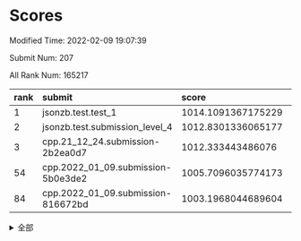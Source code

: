 # Scores

Modified Time: 2022-02-09 19:07:39

Submit Num: 207

All Rank Num: 165217

| rank |               submit               |       score        |       sigma        | pk_num |
| :--- | :--------------------------------- | :----------------- | :----------------- | :----- |
| 1    | jsonzb.test.test_1                 | 1014.1091367175229 | 0.8366984669314944 | 3194   |
| 2    | jsonzb.test.submission_level_4     | 1012.8301336065177 | 0.7911610477714901 | 3196   |
| 3    | cpp.21_12_24.submission-2b2ea0d7   | 1012.333443486076  | 0.799670118154273  | 3193   |
| 54   | cpp.2022_01_09.submission-5b0e3de2 | 1005.7096035774173 | 0.7387126198683115 | 3196   |
| 84   | cpp.2022_01_09.submission-816672bd | 1003.1968044689604 | 0.7175478682089192 | 3191   |


<details>
<summary>全部</summary>

| rank |                 submit                 |       score        |       sigma        | pk_num |
| :--- | :------------------------------------- | :----------------- | :----------------- | :----- |
| 1    | jsonzb.test.test_1                     | 1014.1091367175229 | 0.8366984669314944 | 3194   |
| 2    | jsonzb.test.submission_level_4         | 1012.8301336065177 | 0.7911610477714901 | 3196   |
| 3    | cpp.21_12_24.submission-2b2ea0d7       | 1012.333443486076  | 0.799670118154273  | 3193   |
| 4    | gobigger.level_3.submission_level_3_24 | 1011.6924231211134 | 0.7824759397547587 | 3196   |
| 5    | gobigger.level_3.submission_level_3_48 | 1011.6610093998843 | 0.8043260232986246 | 3194   |
| 6    | gobigger.level_3.submission_level_3_28 | 1011.2133779598748 | 0.7765063729818732 | 3188   |
| 7    | gobigger.level_3.submission_level_3_46 | 1011.195926628923  | 0.7491863729714496 | 3194   |
| 8    | gobigger.level_3.submission_level_3_22 | 1011.0891014277025 | 0.7930370065038603 | 3196   |
| 9    | gobigger.level_3.submission_level_3_30 | 1010.8952197493446 | 0.7615692471078733 | 3195   |
| 10   | gobigger.level_3.submission_level_3_1  | 1010.7003928033122 | 0.7693367103137766 | 3202   |
| 11   | gobigger.level_3.submission_level_3_39 | 1010.6916620642515 | 0.7697456011728275 | 3192   |
| 12   | gobigger.level_3.submission_level_3_41 | 1010.6464936833593 | 0.7495568417296634 | 3187   |
| 13   | gobigger.level_3.submission_level_3_25 | 1010.6379074634848 | 0.7798295623982556 | 3190   |
| 14   | gobigger.level_3.submission_level_3_19 | 1010.587420009864  | 0.7731364989866535 | 3187   |
| 15   | gobigger.level_3.submission_level_3_2  | 1010.586136073245  | 0.7609087608116268 | 3189   |
| 16   | gobigger.level_3.submission_level_3_47 | 1010.5443221859651 | 0.7566517483716059 | 3191   |
| 17   | gobigger.level_3.submission_level_3_27 | 1010.5220554212228 | 0.7867900696718709 | 3191   |
| 18   | gobigger.level_3.submission_level_3_7  | 1010.5203584566051 | 0.7696906235026368 | 3193   |
| 19   | gobigger.level_3.submission_level_3_43 | 1010.5040800216586 | 0.7605988976003559 | 3190   |
| 20   | gobigger.level_3.submission_level_3_40 | 1010.4766399910525 | 0.7732404692187451 | 3188   |
| 21   | gobigger.level_3.submission_level_3_21 | 1010.451516134067  | 0.7750734790141037 | 3188   |
| 22   | gobigger.level_3.submission_level_3_18 | 1010.3857096740534 | 0.7858147498617422 | 3190   |
| 23   | gobigger.level_3.submission_level_3_32 | 1010.3644031615174 | 0.7465328381628861 | 3193   |
| 24   | gobigger.level_3.submission_level_3_15 | 1010.3461424093188 | 0.7558203177853622 | 3193   |
| 25   | gobigger.level_3.submission_level_3_16 | 1010.309941599438  | 0.780324183364898  | 3191   |
| 26   | gobigger.level_3.submission_level_3_20 | 1010.2857298010638 | 0.7818777428045196 | 3195   |
| 27   | gobigger.level_3.submission_level_3_29 | 1010.2835135180694 | 0.7902406835818871 | 3190   |
| 28   | gobigger.level_3.submission_level_3_0  | 1010.2668014646944 | 0.754423922145466  | 3196   |
| 29   | gobigger.level_3.submission_level_3_34 | 1010.2638269429373 | 0.753834577317546  | 3193   |
| 30   | gobigger.level_3.submission_level_3_26 | 1010.1819319357992 | 0.7667371424698    | 3192   |
| 31   | gobigger.level_3.submission_level_3_14 | 1010.1748230612286 | 0.774942497375359  | 3192   |
| 32   | gobigger.level_3.submission_level_3_44 | 1010.135251167384  | 0.7984810472691368 | 3193   |
| 33   | gobigger.level_3.submission_level_3_8  | 1010.1296673208972 | 0.7642576246118286 | 3190   |
| 34   | gobigger.level_3.submission_level_3_31 | 1010.1112965180129 | 0.7574554719992637 | 3191   |
| 35   | gobigger.level_3.submission_level_3_35 | 1009.9632063798206 | 0.7589502962718145 | 3190   |
| 36   | gobigger.level_3.submission_level_3_36 | 1009.915840892111  | 0.7719749875611901 | 3192   |
| 37   | gobigger.level_3.submission_level_3_42 | 1009.8759812477308 | 0.7670942727865302 | 3194   |
| 38   | gobigger.level_3.submission_level_3_11 | 1009.8662033099903 | 0.7567531786412656 | 3192   |
| 39   | gobigger.level_3.submission_level_3_4  | 1009.8208152982843 | 0.7428298926693507 | 3195   |
| 40   | gobigger.level_3.submission_level_3_17 | 1009.7682381646384 | 0.7566079275027283 | 3197   |
| 41   | gobigger.level_3.submission_level_3_6  | 1009.7015708506802 | 0.7528239701213445 | 3192   |
| 42   | gobigger.level_3.submission_level_3_12 | 1009.6944424560683 | 0.7635205411361337 | 3194   |
| 43   | gobigger.level_3.submission_level_3_37 | 1009.6050991393664 | 0.7651625573449662 | 3188   |
| 44   | gobigger.level_3.submission_level_3_9  | 1009.5339578037924 | 0.7533877241834053 | 3189   |
| 45   | gobigger.level_3.submission_level_3_23 | 1009.4845202410692 | 0.7497683072041897 | 3189   |
| 46   | gobigger.level_3.submission_level_3_10 | 1009.4595442225861 | 0.7579259711108165 | 3196   |
| 47   | gobigger.level_3.submission_level_3_3  | 1009.3966919563011 | 0.7346397104301124 | 3191   |
| 48   | gobigger.level_3.submission_level_3_5  | 1009.3197579359978 | 0.7502487328738268 | 3188   |
| 49   | gobigger.level_3.submission_level_3_13 | 1009.2747029106895 | 0.7644579037560224 | 3191   |
| 50   | gobigger.level_3.submission_level_3_38 | 1009.2209561235364 | 0.7293169811514013 | 3184   |
| 51   | gobigger.level_3.submission_level_3_49 | 1009.1657285084399 | 0.7461202777250956 | 3197   |
| 52   | gobigger.level_3.submission_level_3_45 | 1008.9189504638698 | 0.7336136417624666 | 3197   |
| 53   | gobigger.level_3.submission_level_3_33 | 1008.7518468677837 | 0.756354571630252  | 3194   |
| 54   | cpp.2022_01_09.submission-5b0e3de2     | 1005.7096035774173 | 0.7387126198683115 | 3196   |
| 55   | gobigger.level_1.submission_level_1_26 | 1005.0744697274127 | 0.719734388321599  | 3196   |
| 56   | gobigger.level_1.submission_level_1_49 | 1004.7352551399467 | 0.7267107961907824 | 3193   |
| 57   | gobigger.level_1.submission_level_1_38 | 1004.6772990890544 | 0.7185886588091944 | 3190   |
| 58   | gobigger.level_1.submission_level_1_13 | 1004.6240921661382 | 0.7060020977553915 | 3195   |
| 59   | gobigger.level_1.submission_level_1_19 | 1004.5524842846014 | 0.7113848601496647 | 3195   |
| 60   | gobigger.level_1.submission_level_1_7  | 1004.4598314663576 | 0.7154229428881363 | 3190   |
| 61   | gobigger.level_1.submission_level_1_31 | 1004.416408242856  | 0.7125825949755512 | 3189   |
| 62   | gobigger.level_1.submission_level_1_36 | 1004.3441322968227 | 0.7303496942029583 | 3197   |
| 63   | gobigger.level_1.submission_level_1_1  | 1004.1015647654984 | 0.7184678660734651 | 3192   |
| 64   | gobigger.level_1.submission_level_1_23 | 1004.0225367112373 | 0.7298711931042904 | 3192   |
| 65   | gobigger.level_1.submission_level_1_17 | 1003.9980371505897 | 0.7191912401704579 | 3195   |
| 66   | gobigger.level_1.submission_level_1_14 | 1003.9758540971457 | 0.7316984414487491 | 3191   |
| 67   | gobigger.level_1.submission_level_1_27 | 1003.9586575902521 | 0.7235027712903983 | 3190   |
| 68   | gobigger.level_1.submission_level_1_46 | 1003.8766586163708 | 0.7252139049509212 | 3191   |
| 69   | gobigger.level_1.submission_level_1_18 | 1003.8658924998172 | 0.7143511795470529 | 3192   |
| 70   | gobigger.level_1.submission_level_1_3  | 1003.8631026119211 | 0.71471535198952   | 3196   |
| 71   | gobigger.level_1.submission_level_1_41 | 1003.8586927140315 | 0.7182172162959602 | 3191   |
| 72   | gobigger.level_1.submission_level_1_2  | 1003.8178731792713 | 0.701813589811649  | 3197   |
| 73   | gobigger.level_1.submission_level_1_34 | 1003.736011171816  | 0.7195262794535632 | 3196   |
| 74   | gobigger.level_1.submission_level_1_33 | 1003.6718652798436 | 0.7198442385357371 | 3190   |
| 75   | gobigger.level_1.submission_level_1_10 | 1003.6704184927236 | 0.7266926498367456 | 3197   |
| 76   | gobigger.level_1.submission_level_1_48 | 1003.6423629362525 | 0.7107459478800483 | 3196   |
| 77   | gobigger.level_1.submission_level_1_12 | 1003.629826305207  | 0.7309017014652152 | 3192   |
| 78   | gobigger.level_1.submission_level_1_8  | 1003.628439539496  | 0.7144685919531027 | 3192   |
| 79   | gobigger.level_1.submission_level_1_16 | 1003.5052015328862 | 0.7203503015162007 | 3187   |
| 80   | gobigger.level_1.submission_level_1_21 | 1003.3554498222387 | 0.7154946680197349 | 3195   |
| 81   | gobigger.level_1.submission_level_1_4  | 1003.329665187066  | 0.7181493691111251 | 3190   |
| 82   | gobigger.level_1.submission_level_1_6  | 1003.3113537624901 | 0.7119385044736154 | 3189   |
| 83   | gobigger.level_1.submission_level_1_43 | 1003.2546662049388 | 0.7076333740913365 | 3193   |
| 84   | cpp.2022_01_09.submission-816672bd     | 1003.1968044689604 | 0.7175478682089192 | 3191   |
| 85   | gobigger.level_1.submission_level_1_29 | 1003.1724250637835 | 0.7197937532462063 | 3190   |
| 86   | gobigger.level_1.submission_level_1_40 | 1003.0821286770371 | 0.7155153724846575 | 3191   |
| 87   | gobigger.level_1.submission_level_1_11 | 1003.0524729385993 | 0.7235366329514556 | 3197   |
| 88   | gobigger.level_1.submission_level_1_28 | 1003.050292255183  | 0.7260551540938402 | 3193   |
| 89   | gobigger.level_1.submission_level_1_39 | 1002.9765550780918 | 0.7281671138847655 | 3197   |
| 90   | gobigger.level_1.submission_level_1_32 | 1002.9510270192354 | 0.7090618389346867 | 3194   |
| 91   | gobigger.level_1.submission_level_1_30 | 1002.918175667868  | 0.7135478763742202 | 3194   |
| 92   | gobigger.level_1.submission_level_1_15 | 1002.9079815504114 | 0.7194339505853268 | 3193   |
| 93   | gobigger.level_1.submission_level_1_37 | 1002.8492367441484 | 0.7060986440188217 | 3196   |
| 94   | gobigger.level_1.submission_level_1_45 | 1002.8009287315488 | 0.7188552566711536 | 3189   |
| 95   | gobigger.level_1.submission_level_1_35 | 1002.6643817508323 | 0.7196825206209223 | 3194   |
| 96   | gobigger.level_1.submission_level_1_0  | 1002.6244114516461 | 0.7234537726442923 | 3195   |
| 97   | gobigger.level_1.submission_level_1_9  | 1002.6062381290338 | 0.7109372782928691 | 3191   |
| 98   | gobigger.level_1.submission_level_1_44 | 1002.3146802767363 | 0.7097734587397899 | 3195   |
| 99   | gobigger.level_1.submission_level_1_42 | 1002.2767107120463 | 0.7173283978152006 | 3193   |
| 100  | gobigger.level_1.submission_level_1_20 | 1002.2160717870942 | 0.7104012619190522 | 3189   |
| 101  | gobigger.level_1.submission_level_1_47 | 1002.1690325624618 | 0.7085251661876057 | 3192   |
| 102  | gobigger.level_1.submission_level_1_24 | 1002.102306308281  | 0.7253710266658109 | 3193   |
| 103  | gobigger.level_1.submission_level_1_25 | 1002.0742536526301 | 0.7147752216051463 | 3193   |
| 104  | gobigger.level_1.submission_level_1_5  | 1002.0099540718894 | 0.7155417430761929 | 3191   |
| 105  | gobigger.level_1.submission_level_1_22 | 1001.6993108374031 | 0.7082383290536306 | 3198   |
| 106  | gobigger.random.submission_random_27   | 997.5222510620873  | 0.7122784813661469 | 3192   |
| 107  | gobigger.random.submission_random_41   | 997.0665614106068  | 0.7172960320332558 | 3195   |
| 108  | gobigger.random.submission_random_8    | 996.8155563068276  | 0.7071416540194971 | 3192   |
| 109  | gobigger.random.submission_random_48   | 996.7068477505575  | 0.6956477361846984 | 3191   |
| 110  | gobigger.random.submission_random_31   | 996.6861037663163  | 0.712482380413907  | 3193   |
| 111  | gobigger.random.submission_random_34   | 996.6571032754971  | 0.7087076049883214 | 3191   |
| 112  | gobigger.random.submission_random_42   | 996.6405010194568  | 0.6982331794502381 | 3188   |
| 113  | gobigger.random.submission_random_24   | 996.4968307984624  | 0.708701656662083  | 3191   |
| 114  | gobigger.random.submission_random_12   | 996.4014782006112  | 0.706818133029411  | 3191   |
| 115  | gobigger.random.submission_random_16   | 996.3409910064216  | 0.705235423304689  | 3194   |
| 116  | gobigger.random.submission_random_26   | 996.2929162577276  | 0.6960256170366866 | 3197   |
| 117  | gobigger.random.submission_random_40   | 996.1514395203462  | 0.7263611450357583 | 3195   |
| 118  | gobigger.random.submission_random_5    | 996.1505445189248  | 0.7146844945575337 | 3192   |
| 119  | gobigger.random.submission_random_35   | 996.1357383937697  | 0.7160520728448724 | 3195   |
| 120  | gobigger.random.submission_random_37   | 996.0507169682636  | 0.709283509663499  | 3198   |
| 121  | gobigger.random.submission_random_13   | 995.9942625395104  | 0.7198274318555569 | 3190   |
| 122  | gobigger.random.submission_random_30   | 995.9565809612119  | 0.711847033003116  | 3196   |
| 123  | gobigger.random.submission_random_0    | 995.9508195203341  | 0.712927898886408  | 3199   |
| 124  | gobigger.random.submission_random_15   | 995.9336223319262  | 0.7078033030944537 | 3194   |
| 125  | gobigger.random.submission_random_49   | 995.8170382370583  | 0.7168485552051748 | 3187   |
| 126  | gobigger.random.submission_random_3    | 995.8018986205681  | 0.7023065854440705 | 3190   |
| 127  | gobigger.random.submission_random_14   | 995.7963789197844  | 0.7118879349745281 | 3191   |
| 128  | gobigger.random.submission_random_11   | 995.7872008344001  | 0.715763109369404  | 3187   |
| 129  | gobigger.random.submission_random_36   | 995.7796935564828  | 0.706488417104488  | 3194   |
| 130  | gobigger.random.submission_random_10   | 995.7691119890618  | 0.7254895268234778 | 3195   |
| 131  | gobigger.random.submission_random_29   | 995.7219385962079  | 0.7274223390836517 | 3193   |
| 132  | gobigger.random.submission_random_33   | 995.6973236419146  | 0.6960994776977105 | 3194   |
| 133  | gobigger.random.submission_random_22   | 995.662092643131   | 0.6985036914410209 | 3197   |
| 134  | gobigger.random.submission_random_21   | 995.6448478738815  | 0.7141609970656191 | 3190   |
| 135  | gobigger.random.submission_random_47   | 995.6214920898707  | 0.7093894878282597 | 3193   |
| 136  | gobigger.random.submission_random_19   | 995.6136044360402  | 0.7240532727173794 | 3198   |
| 137  | gobigger.random.submission_random_4    | 995.5845685446941  | 0.7289308630072161 | 3192   |
| 138  | gobigger.random.submission_random_46   | 995.5659260259015  | 0.7154088372875622 | 3189   |
| 139  | gobigger.random.submission_random_2    | 995.5415970704606  | 0.7155079729333917 | 3188   |
| 140  | gobigger.random.submission_random_1    | 995.5015282578707  | 0.697597353994288  | 3193   |
| 141  | gobigger.random.submission_random_7    | 995.4527644869305  | 0.7117213793305537 | 3188   |
| 142  | gobigger.random.submission_random_44   | 995.3869527734573  | 0.7176448070323829 | 3192   |
| 143  | gobigger.random.submission_random_38   | 995.3391333999074  | 0.7077372358565973 | 3191   |
| 144  | gobigger.random.submission_random_18   | 995.2578293767361  | 0.7247328012686103 | 3192   |
| 145  | gobigger.random.submission_random_45   | 995.2359447310504  | 0.711642183361394  | 3192   |
| 146  | gobigger.random.submission_random_32   | 995.1939450862401  | 0.7104842225440545 | 3190   |
| 147  | gobigger.random.submission_random_25   | 995.1745124408704  | 0.7204235044864626 | 3196   |
| 148  | gobigger.random.submission_random_6    | 995.1110804746572  | 0.7370053143031873 | 3192   |
| 149  | gobigger.random.submission_random_28   | 995.0606539877577  | 0.7257451290429617 | 3190   |
| 150  | gobigger.random.submission_random_17   | 995.0356831716966  | 0.7126714926108316 | 3191   |
| 151  | gobigger.random.submission_random_20   | 994.890116135301   | 0.7091474063791358 | 3190   |
| 152  | gobigger.random.submission_random_23   | 994.6907767655409  | 0.7361814742201529 | 3191   |
| 153  | gobigger.random.submission_random_39   | 994.6821080226954  | 0.7067895655397949 | 3191   |
| 154  | gobigger.random.submission_random_9    | 994.602768629962   | 0.7222526447033053 | 3192   |
| 155  | gobigger.random.submission_random_43   | 994.4540137895515  | 0.7111815122178138 | 3192   |
| 156  | gobigger.level_2.submission_level_2_36 | 993.9570135671864  | 0.7127563841394898 | 3193   |
| 157  | gobigger.level_2.submission_level_2_37 | 993.3870170161202  | 0.7354814270577514 | 3187   |
| 158  | gobigger.level_2.submission_level_2_15 | 993.278900982656   | 0.747027473090875  | 3195   |
| 159  | gobigger.level_2.submission_level_2_40 | 993.2273266151661  | 0.7272774173462834 | 3192   |
| 160  | gobigger.level_2.submission_level_2_4  | 993.1393121555468  | 0.7437393667017983 | 3196   |
| 161  | gobigger.level_2.submission_level_2_25 | 993.0026666144876  | 0.7483572547985896 | 3192   |
| 162  | gobigger.level_2.submission_level_2_7  | 992.841417033375   | 0.7465478507505612 | 3196   |
| 163  | gobigger.level_2.submission_level_2_0  | 992.7234670804465  | 0.7352147428575023 | 3196   |
| 164  | gobigger.level_2.submission_level_2_19 | 992.6847582044045  | 0.7341648109299918 | 3199   |
| 165  | gobigger.level_2.submission_level_2_46 | 992.6696513029112  | 0.7493216997309982 | 3193   |
| 166  | gobigger.level_2.submission_level_2_12 | 992.6123010615254  | 0.7296614334465028 | 3198   |
| 167  | gobigger.level_2.submission_level_2_22 | 992.4438484419608  | 0.7258099434587139 | 3195   |
| 168  | gobigger.level_2.submission_level_2_42 | 992.3728577975799  | 0.7291637566765052 | 3191   |
| 169  | gobigger.level_2.submission_level_2_23 | 992.2566621092684  | 0.7298934052139017 | 3197   |
| 170  | gobigger.level_2.submission_level_2_34 | 992.252364666411   | 0.7513562839593507 | 3191   |
| 171  | gobigger.level_2.submission_level_2_20 | 992.2053491323545  | 0.7550303081478535 | 3189   |
| 172  | gobigger.level_2.submission_level_2_45 | 992.1701506786727  | 0.7634653503084262 | 3192   |
| 173  | gobigger.level_2.submission_level_2_24 | 992.02424437757    | 0.7364857089046245 | 3184   |
| 174  | gobigger.level_2.submission_level_2_17 | 992.0088012871314  | 0.7474829257082145 | 3191   |
| 175  | gobigger.level_2.submission_level_2_2  | 991.9872869027098  | 0.7468561814727509 | 3190   |
| 176  | gobigger.level_2.submission_level_2_6  | 991.9752073052073  | 0.7681296118213092 | 3193   |
| 177  | gobigger.level_2.submission_level_2_41 | 991.9701865471428  | 0.749521210227113  | 3196   |
| 178  | gobigger.level_2.submission_level_2_9  | 991.9641579282672  | 0.7536092130383167 | 3188   |
| 179  | gobigger.level_2.submission_level_2_10 | 991.8836105686057  | 0.751736187994792  | 3190   |
| 180  | gobigger.level_2.submission_level_2_31 | 991.8627433267088  | 0.7555908835715651 | 3196   |
| 181  | gobigger.level_2.submission_level_2_1  | 991.705259964025   | 0.7490412927566671 | 3197   |
| 182  | gobigger.level_2.submission_level_2_47 | 991.702204343984   | 0.7449990382368962 | 3193   |
| 183  | gobigger.level_2.submission_level_2_30 | 991.6467979301282  | 0.7402798392834211 | 3196   |
| 184  | gobigger.level_2.submission_level_2_13 | 991.6035892760518  | 0.755109377157744  | 3191   |
| 185  | gobigger.level_2.submission_level_2_14 | 991.5179648928706  | 0.749385131368222  | 3194   |
| 186  | gobigger.level_2.submission_level_2_27 | 991.4639282765664  | 0.7671174712621144 | 3192   |
| 187  | gobigger.level_2.submission_level_2_28 | 991.4354378535637  | 0.7339263449213698 | 3197   |
| 188  | gobigger.level_2.submission_level_2_33 | 991.407064057568   | 0.7527121917560635 | 3198   |
| 189  | gobigger.level_2.submission_level_2_5  | 991.3474661505726  | 0.7581952876483331 | 3189   |
| 190  | gobigger.level_2.submission_level_2_48 | 991.3349648107874  | 0.7667643225458293 | 3193   |
| 191  | gobigger.level_2.submission_level_2_11 | 991.2526579823185  | 0.7615532242662416 | 3194   |
| 192  | gobigger.level_2.submission_level_2_44 | 991.2124764484411  | 0.7681505523199509 | 3192   |
| 193  | gobigger.level_2.submission_level_2_3  | 991.20868230891    | 0.7532953965733576 | 3193   |
| 194  | gobigger.level_2.submission_level_2_18 | 991.1720923113833  | 0.7444267818174759 | 3192   |
| 195  | gobigger.level_2.submission_level_2_39 | 991.1422132803515  | 0.7375451547515405 | 3196   |
| 196  | gobigger.level_2.submission_level_2_32 | 991.1370804110474  | 0.7570766553913222 | 3191   |
| 197  | gobigger.level_2.submission_level_2_8  | 991.0510810168136  | 0.7709906851916238 | 3187   |
| 198  | gobigger.level_2.submission_level_2_43 | 991.030341782063   | 0.7728094729333652 | 3192   |
| 199  | gobigger.level_2.submission_level_2_29 | 991.0009814939117  | 0.7580003694635922 | 3195   |
| 200  | gobigger.level_2.submission_level_2_26 | 990.973320594202   | 0.7516198730872822 | 3190   |
| 201  | gobigger.level_2.submission_level_2_38 | 990.9259193378567  | 0.7491640238822748 | 3194   |
| 202  | gobigger.level_2.submission_level_2_49 | 990.5850617325219  | 0.7499112038691432 | 3196   |
| 203  | gobigger.level_2.submission_level_2_16 | 990.5738096015131  | 0.7839700348650429 | 3193   |
| 204  | gobigger.level_2.submission_level_2_35 | 990.204022190964   | 0.789919850957141  | 3195   |
| 205  | gobigger.level_2.submission_level_2_21 | 989.9677840947949  | 0.7679188733245726 | 3195   |
| 206  | gobigger.none.submission_none_1        | 979.3736311697251  | 1.2330576452729103 | 3195   |
| 207  | gobigger.none.submission_none_0        | 978.4889248966083  | 1.2056949507497632 | 3189   |

</details>